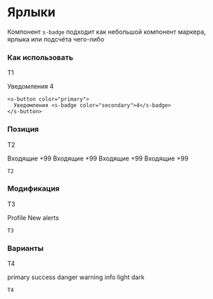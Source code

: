 # Ярлыки

Компонент `s-badge` подходит как небольшой компонент маркера, ярлыка или подсчёта чего-либо

### Как использовать
Т1

<s-button color="primary">
  Уведомления <s-badge color="secondary">4</s-badge>
</s-button>

``` vue
<s-button color="primary">
  Уведомления <s-badge color="secondary">4</s-badge>
</s-button>
```

### Позиция
Т2

<s-button color="primary" class="position-relative me-2">
    Входящие 
    <s-badge position="top-left" color="danger" shape="rounded-pill">
        +99
    </s-badge>
</s-button>

<s-button color="primary" class="position-relative me-5">
    Входящие 
    <s-badge position="top-right" color="danger" shape="rounded-pill">
        +99
    </s-badge>
</s-button>

<s-button color="primary" class="position-relative me-2">
    Входящие 
    <s-badge position="bottom-left" color="danger" shape="rounded-pill">
        +99
    </s-badge>
</s-button>

<s-button color="primary" class="position-relative">
    Входящие 
    <s-badge position="bottom-right" color="danger" shape="rounded-pill">
        +99
    </s-badge>
</s-button>

``` vue
Т2
```

###  Модификация
Т3

<s-button color="primary" class="position-relative">
  Profile
  <s-badge class="border border-light p-2" color="danger" position="top-right" shape="rounded-circle">
    <span class="visually-hidden">New alerts</span>
  </s-badge>
</s-button>


``` vue
Т3
```

###  Варианты
Т4

<s-badge color="primary">primary</s-badge>
<s-badge color="success">success</s-badge>
<s-badge color="danger">danger</s-badge>
<s-badge color="warning" shape="rounded-pill">warning</s-badge>
<s-badge color="info" shape="rounded-pill">info</s-badge>
<s-badge color="light" shape="rounded-pill">light</s-badge>
<s-badge color="dark" shape="rounded-pill">dark</s-badge>

``` vue
Т4
```
